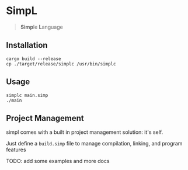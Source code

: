 
# SimpL
> **Simp**le **L**anguage

## Installation

```console
cargo build --release
cp ./target/release/simplc /usr/bin/simplc
```

## Usage

```console
simplc main.simp
./main
```

## Project Management

simpl comes with a built in project management solution: it's self.

Just define a `build.simp` file to manage compilation, linking, and program features

TODO: add some examples and more docs

